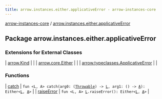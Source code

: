 ```yaml
---
title: arrow.instances.either.applicativeError - arrow-instances-core
---
```


[arrow-instances-core](../index.html) / [arrow.instances.either.applicativeError](./index.html)

## Package arrow.instances.either.applicativeError

### Extensions for External Classes

| [arrow.Kind](arrow.-kind/index.html) |  |
| [arrow.core.Either](arrow.core.-either/index.html) |  |
| [arrow.typeclasses.ApplicativeError](arrow.typeclasses.-applicative-error/index.html) |  |

### Functions

| [catch](catch.html) | `fun <L, A> catch(arg0: (`[`Throwable`](https://kotlinlang.org/api/latest/jvm/stdlib/kotlin/-throwable/index.html)`) -> `[`L`](catch.html#L)`, arg1: () -> `[`A`](catch.html#A)`): Either<`[`L`](catch.html#L)`, `[`A`](catch.html#A)`>` |
| [raiseError](raise-error.html) | `fun <L, A> `[`L`](raise-error.html#L)`.raiseError(): Either<`[`L`](raise-error.html#L)`, `[`A`](raise-error.html#A)`>` |

